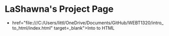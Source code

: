 # LaShawna's Project Page

<ul>
    <li><a> href="file:///C:/Users/littl/OneDrive/Documents/GitHub/WEBT1320/intro_to_html/index.html" target=_blank">Into to HTML</a></li>
</ul>
